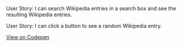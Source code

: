 User Story: I can search Wikipedia entries in a search box and see the resulting Wikipedia entries.

User Story: I can click a button to see a random Wikipedia entry.

<a href="http://codepen.io/roromusic/full/VPexWP/">View on Codepen</a>
